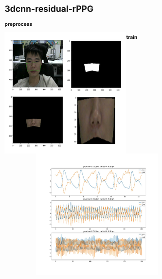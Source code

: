 # 3dcnn-residual-rPPG

### preprocess
<img src="./result/ROI.png" width="400" height="400" alt="1111" align="left">

### train
<img src="./result/train_result/0003_3.jpg" width="400" height="400" alt="2211" align="right">

